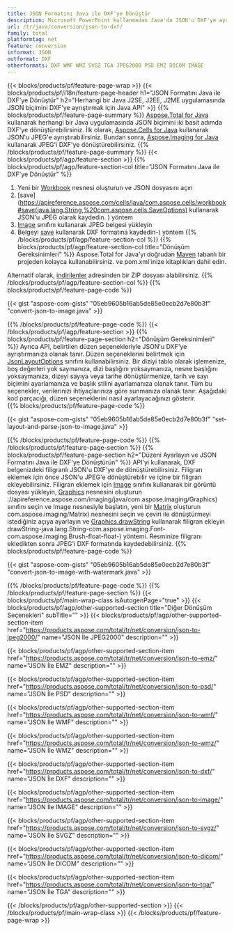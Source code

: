 ```yaml
---
title: JSON Formatını Java ile DXF'ye Dönüştür
description: Microsoft PowerPoint kullanmadan Java'da JSON'u DXF'ye ayrıştırın
url: /tr/java/conversion/json-to-dxf/
family: total
platformtag: net
feature: conversion
informat: JSON
outformat: DXF
otherformats: DXF WMF WMZ SVGZ TGA JPEG2000 PSD EMZ DICOM IMAGE
---
```

{{< blocks/products/pf/feature-page-wrap >}}
{{< blocks/products/pf/i18n/feature-page-header h1="JSON Formatını Java ile DXF'ye Dönüştür" h2="Herhangi bir Java J2SE, J2EE, J2ME uygulamasında JSON biçimini DXF'ye ayrıştırmak için Java API" >}}
{{% blocks/products/pf/feature-page-summary %}}
[Aspose.Total for Java](https://products.aspose.com/total/java/) kullanarak herhangi bir Java uygulamasında JSON biçimini iki basit adımda DXF'ye dönüştürebilirsiniz. İlk olarak, [Aspose.Cells for Java](https://products.aspose.com/cells/java/) kullanarak JSON'u JPEG'e ayrıştırabilirsiniz. Bundan sonra, [Aspose.Imaging for Java](https://products.aspose.com/imaging/java/) kullanarak JPEG'i DXF'ye dönüştürebilirsiniz.
{{% /blocks/products/pf/feature-page-summary  %}}
{{< blocks/products/pf/agp/feature-section >}}
{{% blocks/products/pf/agp/feature-section-col title="JSON Formatını Java ile DXF'ye Dönüştür" %}}
1. Yeni bir [Workbook](https://apireference.aspose.com/cells/java/com.aspose.cells/Workbook) nesnesi oluşturun ve JSON dosyasını açın
2. [save](https://apireference.aspose.com/cells/java/com.aspose.cells/workbook#save(java.lang.String,%20com.aspose.cells.SaveOptions) kullanarak JSON'u JPEG olarak kaydedin. ) yöntem
3. [Image](https://apireference.aspose.com/imaging/java/com.aspose.imaging/Image) sınıfını kullanarak JPEG belgesi yükleyin
4. Belgeyi [save](https://apireference.aspose.com/imaging/java/com.aspose.imaging/Image#save-java.lang.String-com.aspose.imaging.ImageOptionsBase) kullanarak DXF formatına kaydedin-) yöntem
{{% /blocks/products/pf/agp/feature-section-col %}}
{{% blocks/products/pf/agp/feature-section-col title="Dönüşüm Gereksinimleri" %}}
Aspose.Total for Java'yı doğrudan [Maven](https://repository.aspose.com/webapp/#/artifacts/browse/tree/General/repo/com/aspose/aspose-total) tabanlı bir projeden kolayca kullanabilirsiniz. ve pom.xml'inize kitaplıkları dahil edin.

Alternatif olarak, [indirilenler](https://downloads.aspose.com/total/java) adresinden bir ZIP dosyası alabilirsiniz.
{{% /blocks/products/pf/agp/feature-section-col %}}
{{% blocks/products/pf/feature-page-code %}}

{{< gist "aspose-com-gists" "05eb9605b16ab5de85e0ecb2d7e80b3f" "convert-json-to-image.java" >}}


{{% /blocks/products/pf/feature-page-code %}}
{{< /blocks/products/pf/agp/feature-section >}}
{{% blocks/products/pf/feature-page-section  h2="Dönüşüm Gereksinimleri" %}}
Ayrıca API, belirtilen düzen seçenekleriyle JSON'u DXF'ye ayrıştırmanıza olanak tanır. Düzen seçeneklerini belirtmek için [JsonLayoutOptions](https://apireference.aspose.com/cells/java/com.aspose.cells/jsonlayoutoptions) sınıfını kullanabilirsiniz. Bir diziyi tablo olarak işlemenize, boş değerleri yok saymanıza, dizi başlığını yoksaymanıza, nesne başlığını yoksaymanıza, dizeyi sayıya veya tarihe dönüştürmenize, tarih ve sayı biçimini ayarlamanıza ve başlık stilini ayarlamanıza olanak tanır. Tüm bu seçenekler, verilerinizi ihtiyaçlarınıza göre sunmanıza olanak tanır. Aşağıdaki kod parçacığı, düzen seçeneklerini nasıl ayarlayacağınızı gösterir.  
{{% blocks/products/pf/feature-page-code %}}

{{< gist "aspose-com-gists" "05eb9605b16ab5de85e0ecb2d7e80b3f" "set-layout-and-parse-json-to-image.java" >}}

{{% /blocks/products/pf/feature-page-code  %}}
{{% /blocks/products/pf/feature-page-section %}}
{{% blocks/products/pf/feature-page-section  h2="Düzeni Ayarlayın ve JSON Formatını Java ile DXF'ye Dönüştürün" %}}
API'yi kullanarak, DXF belgenizdeki filigranlı JSON'u DXF'ye de dönüştürebilirsiniz. Filigran eklemek için önce JSON'u JPEG'e dönüştürebilir ve içine bir filigran ekleyebilirsiniz. Filigran eklemek için [Image](https://apireference.aspose.com/imaging/java/com.aspose.imaging/Image) sınıfını kullanarak bir görüntü dosyası yükleyin, [Graphics](https) nesnesini oluşturun ://apireference.aspose.com/imaging/java/com.aspose.imaging/Graphics) sınıfını seçin ve Image nesnesiyle başlatın, yeni bir [Matrix](https://apireference.aspose.com/imaging/java/) oluşturun com.aspose.imaging/Matrix) nesnesini seçin ve çeviri ile dönüştürmeyi istediğiniz açıya ayarlayın ve [Graphics.drawString](https://apireference.aspose.com/imaging/java/com.aspose.imaging/Graphics#) kullanarak filigran ekleyin drawString-java.lang.String-com.aspose.imaging.Font-com.aspose.imaging.Brush-float-float-) yöntemi. Resminize filigranı ekledikten sonra JPEG'i DXF formatında kaydedebilirsiniz. 
{{% blocks/products/pf/feature-page-code %}}

{{< gist "aspose-com-gists" "05eb9605b16ab5de85e0ecb2d7e80b3f" "convert-json-to-image-with-watermark.java" >}}

{{% /blocks/products/pf/feature-page-code  %}}
{{% /blocks/products/pf/feature-page-section %}}
{{< blocks/products/pf/main-wrap-class isAutogenPage="true" >}}
{{< blocks/products/pf/agp/other-supported-section title="Diğer Dönüşüm Seçenekleri" subTitle="" >}}
{{< blocks/products/pf/agp/other-supported-section-item href="https://products.aspose.com/total/tr/net/conversion/json-to-jpeg2000/" name="JSON İle JPEG2000" description="" >}}

{{< blocks/products/pf/agp/other-supported-section-item href="https://products.aspose.com/total/tr/net/conversion/json-to-emz/" name="JSON İle EMZ" description="" >}}

{{< blocks/products/pf/agp/other-supported-section-item href="https://products.aspose.com/total/tr/net/conversion/json-to-psd/" name="JSON İle PSD" description="" >}}

{{< blocks/products/pf/agp/other-supported-section-item href="https://products.aspose.com/total/tr/net/conversion/json-to-wmf/" name="JSON İle WMF" description="" >}}

{{< blocks/products/pf/agp/other-supported-section-item href="https://products.aspose.com/total/tr/net/conversion/json-to-wmz/" name="JSON İle WMZ" description="" >}}

{{< blocks/products/pf/agp/other-supported-section-item href="https://products.aspose.com/total/tr/net/conversion/json-to-dxf/" name="JSON İle DXF" description="" >}}

{{< blocks/products/pf/agp/other-supported-section-item href="https://products.aspose.com/total/tr/net/conversion/json-to-image/" name="JSON İle IMAGE" description="" >}}

{{< blocks/products/pf/agp/other-supported-section-item href="https://products.aspose.com/total/tr/net/conversion/json-to-svgz/" name="JSON İle SVGZ" description="" >}}

{{< blocks/products/pf/agp/other-supported-section-item href="https://products.aspose.com/total/tr/net/conversion/json-to-dicom/" name="JSON İle DICOM" description="" >}}

{{< blocks/products/pf/agp/other-supported-section-item href="https://products.aspose.com/total/tr/net/conversion/json-to-tga/" name="JSON İle TGA" description="" >}}


{{< /blocks/products/pf/agp/other-supported-section >}}
{{< /blocks/products/pf/main-wrap-class >}}
{{< /blocks/products/pf/feature-page-wrap >}}